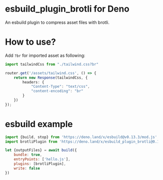 esbuild_plugin_brotli for Deno
==============================

An esbuild plugin to compress asset files with brotli.

# How to use?

Add `?br` for imported asset as following: 

```typescript
import tailwindCss from "./tailwind.css?br"

router.get('/assets/tailwind.css', () => {
    return new Response(tailwindCss, {
        headers: {
            "Content-Type": "text/css",
            "content-encoding": "br"
        }
    })
});
```

# esbuild example

```javascript
import {build, stop} from 'https://deno.land/x/esbuild@v0.13.3/mod.js'
import brotliPlugin from 'https://deno.land/x/esbuild_plugin_brotli@0.1.2/index.js'

let {outputFiles} = await build({
    bundle: true,
    entryPoints: ['hello.js'],
    plugins: [brotliPlugin],
    write: false
})
```



